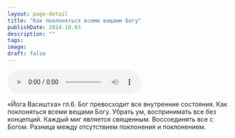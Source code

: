 ```yaml
---
layout: page-detail
title: "Как поклоняться всеми вещами Богу"
publishDate: 2014.10.03
description: ""
tags:
image:
draft: false
---
```


<audio title="2014.10.03 - Как поклоняться всеми вещами Богу.mp3" src="https://filer-api.advayta.org/v1.0/public/files/75560" controls=""></audio>

 «Йога Васиштха» гл.6\. Бог превосходит все внутренние состояния. Как поклоняться всеми вещами Богу. Убрать ум, воспринимать все без концепций. Каждый миг является священным. Воссоединять все с Богом. Разница между отсутствием поклонения и поклонением. 

  
